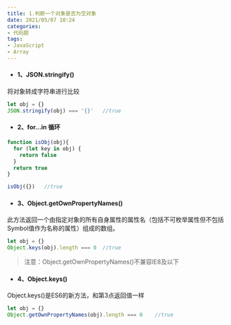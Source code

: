 ```yaml
---
title: 1.判断一个对象是否为空对象
date: 2021/05/07 10:24
categories: 
- 代码题
tags: 
- JavaScript
- Array
---
```


- #### 1、JSON.stringify()
将对象转成字符串进行比较
```javascript
let obj = {}
JSON.stringify(obj) === '{}'   //true
```

- #### 2、for...in 循环
```javascript
function isObj(obj){
  for (let key in obj) {
    return false
  }
  return true
}

isObj({})	//true
```

- #### 3、Object.getOwnPropertyNames()
此方法返回一个由指定对象的所有自身属性的属性名（包括不可枚举属性但不包括Symbol值作为名称的属性）组成的数组。
```javascript
let obj = {}
Object.keys(obj).length === 0  //true
```

> 注意：Object.getOwnPropertyNames()不兼容IE8及以下

- #### 4、Object.keys()
Object.keys()是ES6的新方法，和第3点返回值一样
```javascript
let obj = {}
Object.getOwnPropertyNames(obj).length === 0	//true
```